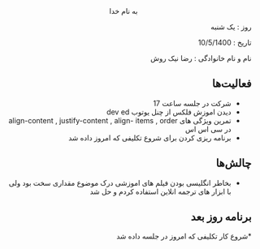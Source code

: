 


<div dir="rtl" align="center">
به نام خدا
</div>
<div dir="rtl" align="right">

روز : یک شنبه

تاریخ : 10/5/1400

نام و نام خانوادگی   : رضا نیک روش

## فعالیت‌ها
* شرکت در جلسه ساعت 17
* دیدن اموزش فلکس از چنل یوتوب dev ed
* تمرین ویژگی های align-content , justify-content , align- items , order در سی اس اس
* برنامه ریزی کردن برای شروع تکلیفی که امروز داده شد


## چالش‌ها
* بخاطر انگلیسی بودن فیلم های اموزشی درک موضوع مقداری سخت بود ولی با ابزار های ترجمه انلاین استفاده کردم و حل شد
## برنامه روز بعد
*شروع کار تکلیفی که امروز در جلسه داده شد

</div>

